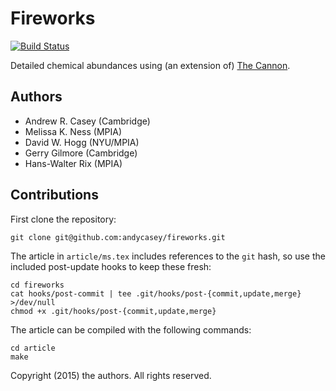 Fireworks
==========
[![Build Status](https://travis-ci.org/andycasey/fireworks.svg?branch=master)](https://travis-ci.org/andycasey/fireworks)

Detailed chemical abundances using (an extension of) [The Cannon](http://adsabs.harvard.edu/abs/2015ApJ...808...16N).

Authors
-------
- Andrew R. Casey (Cambridge)
- Melissa K. Ness (MPIA)
- David W. Hogg (NYU/MPIA)
- Gerry Gilmore (Cambridge)
- Hans-Walter Rix (MPIA)

Contributions
-------------

First clone the repository:

    git clone git@github.com:andycasey/fireworks.git

The article in `article/ms.tex` includes references to the `git` hash, so use the included post-update hooks to keep
these fresh:

    cd fireworks
    cat hooks/post-commit | tee .git/hooks/post-{commit,update,merge} >/dev/null
    chmod +x .git/hooks/post-{commit,update,merge}

The article can be compiled with the following commands:

    cd article
    make

Copyright (2015) the authors. All rights reserved.
